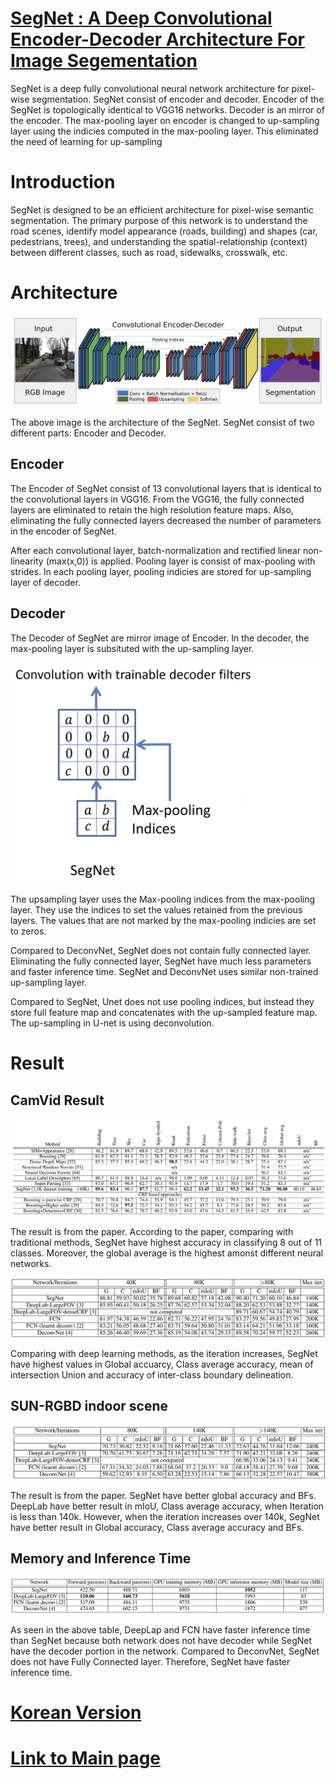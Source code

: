 # [SegNet : A Deep Convolutional Encoder-Decoder Architecture For Image Segementation](https://arxiv.org/pdf/1511.00561.pdf)

SegNet is a deep fully convolutional neural network architecture for pixel-wise segmentation. SegNet consist of encoder and decoder. Encoder of the SegNet is topologically identical to VGG16 networks. Decoder is an mirror of the encoder. The max-pooling layer on encoder is changed to up-sampling layer using the indicies computed in the max-pooling layer. This eliminated the need of learning for up-sampling

# Introduction

SegNet is designed to be an efficient architecture for pixel-wise semantic segmentation. The primary purpose of this network is to understand the road scenes, identify model appearance (roads, building) and shapes (car, pedestrians, trees), and understanding the spatial-relationship (context) between different classes, such as road, sidewalks, crosswalk, etc.

# Architecture

![SegNet Architecture](./SegNet_architecture.PNG)

The above image is the architecture of the SegNet. SegNet consist of two different parts: Encoder and Decoder.

## Encoder

The Encoder of SegNet consist of 13 convolutional layers that is identical to the convolutional layers in VGG16. From the VGG16, the fully connected layers are eliminated to retain the high resolution feature maps. Also, eliminating the fully connected layers decreased the number of parameters in the encoder of SegNet.

After each convolutional layer, batch-normalization and rectified linear non-linearity (max(x,0)) is applied. Pooling layer is consist of max-pooling with strides. In each pooling layer, pooling indicies are stored for up-sampling layer of decoder.

## Decoder

The Decoder of SegNet are mirror image of Encoder. In the decoder, the max-pooling layer is subsituted with the up-sampling layer.

![SegNet upsampling](./SegNet_upsampling.PNG)

The upsampling layer uses the Max-pooling indices from the max-pooling layer. They use the indices to set the values retained from the previous layers. The values that are not marked by the max-pooling indicies are set to zeros.

Compared to DeconvNet, SegNet does not contain fully connected layer. Eliminating the fully connected layer, SegNet have much less parameters and faster inference time. SegNet and DeconvNet uses similar non-trained up-sampling layer.

Compared to SegNet, Unet does not use pooling indices, but instead they store full feature map and concatenates with the up-sampled feature map. The up-sampling in U-net is using deconvolution.

# Result

## CamVid Result

![CamVid result](./SegNet_CamVid_result.PNG)

The result is from the paper. According to the paper, comparing with traditional methods, SegNet have highest accuracy in classifying 8 out of 11 classes. Moreover, the global average is the highest amonst different neural networks. 

![CamVid result Deep learning](./SegNet_CamVid_result_deep_learning.PNG)

Comparing with deep learning methods, as the iteration increases, SegNet have highest values in Global accuarcy, Class average accuracy, mean of intersection Union and accuracy of inter-class boundary delineation.

## SUN-RGBD indoor scene

![SUN-RGBD indoor scene result](./SegNet_SUN_RGBD.PNG)

The result is from the paper. SegNet have better global accuracy and BFs. DeepLab have better result in mIoU, Class average accuracy, when Iteration is less than 140k. However, when the iteration increases over 140k, SegNet have better result in Global accuracy, Class average accuracy and BFs.

## Memory and Inference Time

![Memory and Inference Time of SegNet](./SegNet_Memory.PNG)

As seen in the above table, DeepLap and FCN have faster inference time than SegNet because both network does not have decoder while SegNet have the decoder portion in the network. Compared to DeconvNet, SegNet does not have Fully Connected layer. Therefore, SegNet have faster inference time.

# [Korean Version](./Korean/)

# [Link to Main page](../)